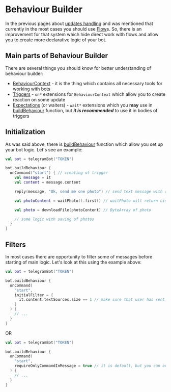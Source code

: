 # Behaviour Builder

In the previous pages about [updates handling](https://bookstack.inmo.dev/books/telegrambotapi/page/updates-with-flows) and was mentioned that currently in the most cases you should use [Flow](https://kotlinlang.org/docs/flow.html)s. So, there is an improvement for that system which hide direct work with flows and allow you to create more declarative logic of your bot.

## Main parts of Behaviour Builder

There are several things you should know for better understanding of behaviour builder:

* [BehaviourContext](https://github.com/InsanusMokrassar/TelegramBotAPI/blob/master/tgbotapi.behaviour_builder/src/commonMain/kotlin/dev/inmo/tgbotapi/extensions/behaviour_builder/BehaviourContext.kt#L34) - it is the thing which contains all necessary tools for working with bots
* [Triggers](https://tgbotapi.inmo.dev/tgbotapi.behaviour_builder/dev.inmo.tgbotapi.extensions.behaviour_builder.triggers_handling/index.html) - `on*` extensions for `BehaviourContext` which allow you to create reaction on some update
* [Expectations](https://tgbotapi.inmo.dev/tgbotapi.behaviour_builder/dev.inmo.tgbotapi.extensions.behaviour_builder.expectations/index.html) (or waiters) - `wait*` extensions which you **may** use in [buildBehaviour](https://tgbotapi.inmo.dev/docs/dev.inmo.tgbotapi.extensions.behaviour_builder/build-behaviour.html) function, but ***it is recommended*** to use it in bodies of triggers

## Initialization

As was said above, there is [buildBehaviour](https://tgbotapi.inmo.dev/docs/dev.inmo.tgbotapi.extensions.behaviour_builder/build-behaviour.html) function which allow you set up your bot logic. Let's see an example:

```kotlin
val bot = telegramBot("TOKEN")

bot.buildBehaviour {
  onCommand("start") { // creating of trigger
    val message = it
    val content = message.content

    reply(message, "Ok, send me one photo") // send text message with replying on incoming message

    val photoContent = waitPhoto().first() // waitPhoto will return List, so, get first element

    val photo = downloadFile(photoContent) // ByteArray of photo

    // some logic with saving of photos
  }
}
```

## Filters

In most cases there are opportunity to filter some of messages before starting of main logic. Let's look at this using the example above:

```kotlin
val bot = telegramBot("TOKEN")

bot.buildBehaviour {
  onCommand(
    "start",
    initialFilter = {
      it.content.textSources.size == 1 // make sure that user has sent /start without any additions
    }
  ) {
    // ...
  }
}
```

OR

```kotlin
val bot = telegramBot("TOKEN")

bot.buildBehaviour {
  onCommand(
    "start",
    requireOnlyCommandInMessage = true // it is default, but you can overwrite it with `requireOnlyCommandInMessage = false`
  ) {
    // ...
  }
}
```
